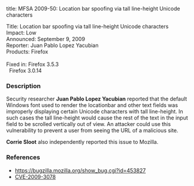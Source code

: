 title: MFSA 2009-50: Location bar spoofing via tall line-height Unicode characters

<p>
<span class="label">Title:</span>      Location bar spoofing via tall line-height Unicode characters<br/>
<span class="label">Impact:</span>     Low<br/>
<span class="label">Announced:</span>  September 9, 2009<br/>
<span class="label">Reporter:</span>   Juan Pablo Lopez Yacubian<br/>
<span class="label">Products:</span>   Firefox<br/>
<br/>
<span class="label">Fixed in:</span>   Firefox 3.5.3<br/>
<span class="label">&#160;</span>      Firefox 3.0.14<br/>
</p>


<h3>Description</h3>

<p>Security researcher <strong>Juan Pablo Lopez Yacubian</strong>
reported that the default Windows font used to render the locationbar
and other text fields was improperly displaying certain Unicode
characters with tall line-height.  In such cases the tall line-height
would cause the rest of the text in the input field to be scrolled
vertically out of view.  An attacker could use this vulnerability to
prevent a user from seeing the URL of a malicious site.</p>

<p><strong>Corrie Sloot</strong> also independently reported this
issue to Mozilla.</p>

<h3>References</h3>

<ul>
  <li><a href="https://bugzilla.mozilla.org/show_bug.cgi?id=453827">https://bugzilla.mozilla.org/show_bug.cgi?id=453827</a></li>
  <li><a class="ex-ref" href="http://cve.mitre.org/cgi-bin/cvename.cgi?name=CVE-2009-3078">CVE-2009-3078</a></li>
</ul>



